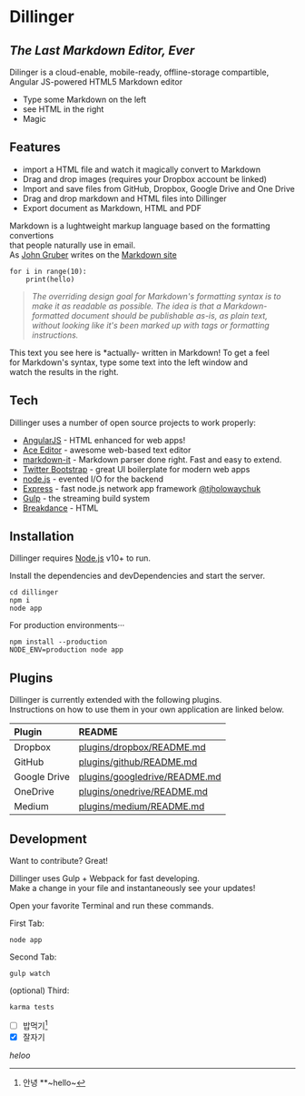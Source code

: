 # Dillinger
## *The Last Markdown Editor, Ever*

Dilinger is a cloud-enable, mobile-ready, offline-storage compartible,<br>
Angular JS-powered HTML5 Markdown editor

- Type some Markdown on the left
- see HTML in the right
- Magic

## Features

- import a HTML file and watch it magically convert to Markdown
- Drag and drop images (requires your Dropbox account be linked)
- Import and save files from GitHub, Dropbox, Google Drive and One Drive
- Drag and drop markdown and HTML files into Dillinger
- Export document as Markdown, HTML and PDF

Markdown is a lughtweight markup language based on the formatting convertions<br>
that people naturally use in email.<br>
As [John Gruber](url) writes on the [Markdown site](url)
```
for i in range(10):
	print(hello)
```
> *The overriding design goal for Markdown's*
> *formatting syntax is to make it as readable*
> *as possible. The idea is that a*
> *Markdown-formatted document should be*
> *publishable as-is, as plain text, without*
> *looking like it's been marked up with tags*
> *or formatting instructions.*

This text you see here is *actually- written in Markdown! To get a feel<br>
for Markdown's syntax, type some text into the left window and<br>
watch the results in the right.

## Tech

Dillinger uses a number of open source projects to work properly:

- [AngularJS](url) - HTML enhanced for web apps!
- [Ace Editor](url) - awesome web-based text editor
- [markdown-it](url) - Markdown parser done right. Fast and easy to extend.
- [Twitter Bootstrap](url) - great UI boilerplate for modern web apps
- [node.js](url) - evented I/O for the backend
- [Express](url) - fast node.js network app framework [@tjholowaychuk](url)
- [Gulp](url) - the streaming build system
- [Breakdance](url) - HTML

## Installation

Dillinger requires [Node.js](url) v10+ to run.


Install the dependencies and devDependencies and start the server.

```
cd dillinger
npm i
node app
```

For production environments···

```
npm install --production
NODE_ENV=production node app
```

## Plugins

Dillinger is currently extended with the following plugins.<br>
Instructions on how to use them in your own application are linked below.

| Plugin | README |
| :--- | :--- |
| Dropbox | [plugins/dropbox/README.md](url) |
| GitHub | [plugins/github/README.md](url) |
| Google Drive | [plugins/googledrive/README.md](url) |
| OneDrive | [plugins/onedrive/README.md](url) |
| Medium | [plugins/medium/README.md](url) |

## Development

Want to contribute? Great!

Dillinger uses Gulp + Webpack for fast developing.<br> 
Make a change in your file and instantaneously see your updates!

Open your favorite Terminal and run these commands.

First Tab:

```
node app
```

Second Tab:

```
gulp watch
```

(optional) Third:

```
karma tests
```

- [ ] 밥먹기[^1]
- [x] 잘자기

[^1]: 안녕
**~hello~

*heloo*